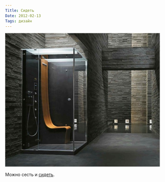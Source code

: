 ```yaml
---
Title: Сидеть
Date: 2012-02-13
Tags: дизайн
---
```


![omega.jpg](images/omega.jpg)

Можно сесть и [сидеть](http://is-arquitectura.es/2010/12/13/omega-cabina-de-ducha-de-lujo-con-asiento/).